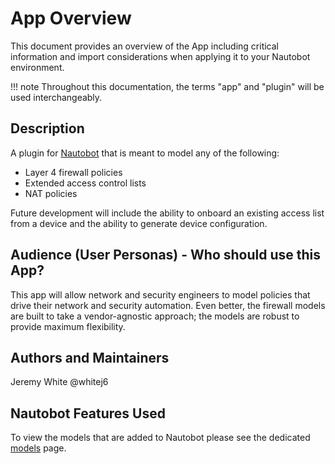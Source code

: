 # App Overview

This document provides an overview of the App including critical information and import considerations when applying it to your Nautobot environment.

!!! note
    Throughout this documentation, the terms "app" and "plugin" will be used interchangeably.

## Description

A plugin for [Nautobot](https://github.com/nautobot/nautobot) that is meant to model any of the following:

- Layer 4 firewall policies
- Extended access control lists
- NAT policies

Future development will include the ability to onboard an existing access list from a device and the ability to generate device configuration.

## Audience (User Personas) - Who should use this App?

This app will allow network and security engineers to model policies that drive their network and security automation. Even better, the firewall models are built to take a vendor-agnostic approach; the models are robust to provide maximum flexibility.

## Authors and Maintainers

Jeremy White @whitej6

## Nautobot Features Used

To view the models that are added to Nautobot please see the dedicated [models](../dev/models.md) page.
